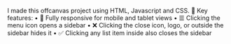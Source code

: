 I made this offcanvas project using HTML, Javascript and CSS. 
🔹 Key features:
•	📱 Fully responsive for mobile and tablet views
•	☰ Clicking the menu icon opens a sidebar
•	❌ Clicking the close icon, logo, or outside the sidebar hides it
•	✅ Clicking any list item inside also closes the sidebar

  
